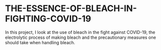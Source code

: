 # THE-ESSENCE-OF-BLEACH-IN-FIGHTING-COVID-19

In this project, I look at the use of bleach in the fight against COVID-19, the electrolytic process of making bleach and the
precautionary measures one should take when handling bleach.
